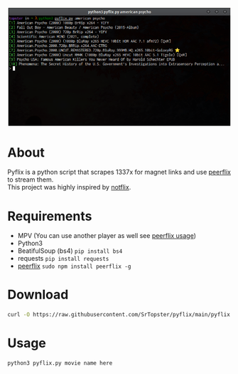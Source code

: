 <p align="center">
<img src="./banner.png" alt="Banner" width="500px">
</p>

# About
Pyflix is a python script that scrapes 1337x for magnet links and use [peerflix](https://github.com/mafintosh/peerflix) to stream them.<br>
This project was highly inspired by [notflix](https://github.com/Bugswriter/notflix).
# Requirements
* MPV (You can use another player as well see [peerflix usage](https://github.com/mafintosh/peerflix#usage))
* Python3
* BeatifulSoup (bs4) `pip install bs4`
* requests `pip install requests`
* [peerflix](https://github.com/mafintosh/peerflix) `sudo npm install peerflix -g`
# Download
``` sh
curl -O https://raw.githubusercontent.com/SrTopster/pyflix/main/pyflix.py
```
# Usage
``` sh
python3 pyflix.py movie name here
```
